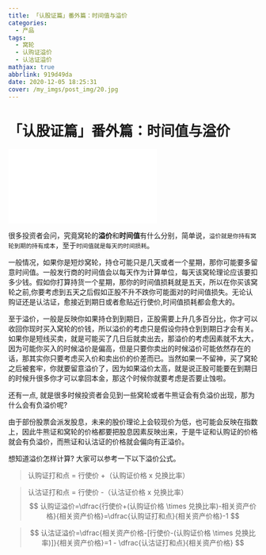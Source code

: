 ```yaml
---
title: 「认股证篇」番外篇：时间值与溢价
categories:
  - 产品
tags:
  - 窝轮
  - 认购证溢价
  - 认沽证溢价
mathjax: true
abbrlink: 919d49da
date: 2020-12-05 18:25:31
cover: /my_imgs/post_img/20.jpg
---
```


# 「认股证篇」番外篇：时间值与溢价
<div class="bilibili">
    <iframe src="//player.bilibili.com/player.html?aid=458024292&bvid=BV1T5411G77k&cid=263133119&page=1" scrolling="no" border="0" frameborder="no" framespacing="0" allowfullscreen="true"> </iframe>
</div>

很多投资者会问，究竟窝轮的**溢价**和**时间值**有什么分别，简单说，`溢价就是你持有窝轮到期的持有成本`，至于`时间值就是每天的时间损耗`。

一般情况，如果你是短炒窝轮，持仓可能只是几天或者一个星期，那你可能要多留意时间值。一般发行商的时间值会以每天作为计算单位，每天该窝轮理论应该要扣多少钱。假如你打算持货一个星期，那你的时间值损耗就是五天，所以在你买该窝轮之前,你要考虑到五天之后假如正股不升不跌你可能面对的时间值损失。无论认购证还是认沽证，愈接近到期日或者愈贴近行使价,时间值损耗都会愈大的。

至于溢价，一般是反映你如果持仓到到期日，正股需要上升几多百分比，你才可以收回你现时买入窝轮的价钱，所以溢价的考虑只是假设你持仓到到期日才会有关。如果你是短线买卖，就是可能买了几日后就卖出去，那溢价的考虑因素就不太大，因为可能你买入的时候溢价是偏高，但是只要你卖出的时候溢价可能依然存在的话，那其实你只要考虑买入价和卖出价的价差而已。当然如果一不留神，买了窝轮之后被套牢，你就要留意溢价了，因为如果溢价太高，就是说正股可能要在到期日的时候升很多你才可以拿回本金，那这个时候你就要考虑是否要止蚀啦。

还有一点, 就是很多时候投资者会见到一些窝轮或者牛熊证会有负溢价出现，那为什么会有负溢价呢?

由于部份股票会派发股息，未来的股价理论上会较现价为低，也可能会反映在指数上，因此牛熊证和窝轮的价格都要把股息因素反映出来，于是牛证和认购证的价格就会有负溢价，而熊证和认沽证的价格就会偏向有正溢价。

想知道溢价怎样计算? 大家可以参考一下以下溢价公式。 

> 认购证打和点 = 行使价 +（认购证价格 x 兑换比率）

> 认沽证打和点 = 行使价 -（认沽证价格 x 兑换比率）
> $$
认购证溢价=\dfrac{行使价+(认购证价格 \times 兑换比率)-相关资产价格}{相关资产价格}=\dfrac{认购证打和点}{相关资产价格}-1
$$

> $$
认沽证溢价=\dfrac{相关资产价格-[行使价-(认购证价格 \times 兑换比率)]}{相关资产价格}=1 - \dfrac{认沽证打和点}{相关资产价格}
$$


